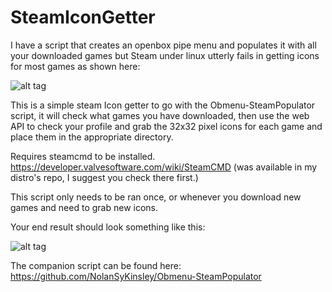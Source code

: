 # SteamIconGetter
I have a script that creates an openbox pipe menu and populates it with all your downloaded games but Steam under linux utterly fails in getting icons for most games as shown here:

![alt tag](http://i.imgur.com/CjSmXEU.png)

This is a simple steam Icon getter to go with the Obmenu-SteamPopulator script, it will check what games you have downloaded, then use the web API to check your profile and grab the 32x32 pixel icons for each game and place them in the appropriate directory.

Requires steamcmd to be installed. https://developer.valvesoftware.com/wiki/SteamCMD
(was available in my distro's repo, I suggest you check there first.)

This script only needs to be ran once, or whenever you download new games and need to grab new icons.

Your end result should look something like this:

![alt tag](http://i.imgur.com/UzJFl0P.png)

The companion script can be found here: https://github.com/NolanSyKinsley/Obmenu-SteamPopulator
